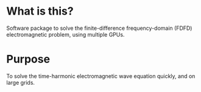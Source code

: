 What is this?
=============

Software package to solve the finite-difference frequency-domain (FDFD)
  electromagnetic problem, using multiple GPUs.


Purpose
=======

To solve the time-harmonic electromagnetic wave equation
  quickly, and on large grids.
